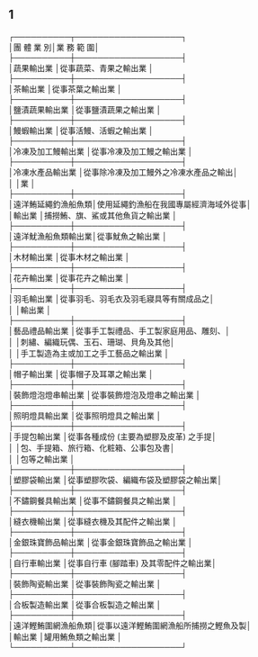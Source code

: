 1
-
┌──────────┬───────────────────┐  
│團    體    業    別│業          務          範          圍│  
├──────────┼───────────────────┤  
│蔬果輸出業          │從事蔬菜、青果之輸出業                │  
├──────────┼───────────────────┤  
│茶輸出業            │從事茶葉之輸出業                      │  
├──────────┼───────────────────┤  
│鹽漬蔬果輸出業      │從事鹽漬蔬果之輸出業                  │  
├──────────┼───────────────────┤  
│鰻蝦輸出業          │從事活鰻、活蝦之輸出業                │  
├──────────┼───────────────────┤  
│冷凍及加工鰻輸出業  │從事冷凍及加工鰻之輸出業              │  
├──────────┼───────────────────┤  
│冷凍水產品輸出業    │從事除冷凍及加工鰻外之冷凍水產品之輸出│  
│                    │業                                    │  
├──────────┼───────────────────┤  
│遠洋鮪延繩釣漁船魚類│使用延繩釣漁船在我國專屬經濟海域外從事│  
│輸出業              │捕撈鮪、旗、鯊或其他魚貨之輸出業      │  
├──────────┼───────────────────┤  
│遠洋魷漁船魚類輸出業│從事魷魚之輸出業                      │  
├──────────┼───────────────────┤  
│木材輸出業          │從事木材之輸出業                      │  
├──────────┼───────────────────┤  
│花卉輸出業          │從事花卉之輸出業                      │  
├──────────┼───────────────────┤  
│羽毛輸出業          │從事羽毛、羽毛衣及羽毛寢具等有關成品之│  
│                    │輸出業                                │  
├──────────┼───────────────────┤  
│藝品禮品輸出業      │從事手工製禮品、手工製家庭用品、雕刻、│  
│                    │刺繡、編織玩偶、玉石、珊瑚、貝角及其他│  
│                    │手工製造為主或加工之手工藝品之輸出業  │  
├──────────┼───────────────────┤  
│帽子輸出業          │從事帽子及耳罩之輸出業                │  
├──────────┼───────────────────┤  
│裝飾燈泡燈串輸出業  │從事裝飾燈泡及燈串之輸出業            │  
├──────────┼───────────────────┤  
│照明燈具輸出業      │從事照明燈具之輸出業                  │  
├──────────┼───────────────────┤  
│手提包輸出業        │從事各種成份 (主要為塑膠及皮革) 之手提│  
│                    │包、手提箱、旅行箱、化粧箱、公事包及書│  
│                    │包等之輸出業                          │  
├──────────┼───────────────────┤  
│塑膠袋輸出業        │從事塑膠吹袋、編織布袋及塑膠袋之輸出業│  
├──────────┼───────────────────┤  
│不鏽鋼餐具輸出業    │從事不鏽鋼餐具之輸出業                │  
├──────────┼───────────────────┤  
│縫衣機輸出業        │從事縫衣機及其配件之輸出業            │  
├──────────┼───────────────────┤  
│金銀珠寶飾品輸出業  │從事金銀珠寶飾品之輸出業              │  
├──────────┼───────────────────┤  
│自行車輸出業        │從事自行車 (腳踏車) 及其零配件之輸出業│  
├──────────┼───────────────────┤  
│裝飾陶瓷輸出業      │從事裝飾陶瓷之輸出業                  │  
├──────────┼───────────────────┤  
│合板製造輸出業      │從事合板製造之輸出業                  │  
├──────────┼───────────────────┤  
│遠洋鰹鮪圍網漁船魚類│從事以遠洋鰹鮪圍網漁船所捕撈之鰹魚及製│  
│輸出業              │罐用鮪魚類之輸出業                    │  
└──────────┴───────────────────┘

